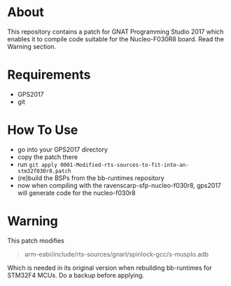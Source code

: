 # About
This repository contains a patch for GNAT Programming Studio 2017 which enables
it to compile code suitable for the Nucleo-F030R8 board. Read the Warning
section.

# Requirements
* GPS2017
* git

# How To Use
* go into your GPS2017 directory
* copy the patch there
* run `git apply 0001-Modified-rts-sources-to-fit-into-an-stm32f030r8.patch`
* (re)build the BSPs from the bb-runtimes repository
* now when compiling with the ravenscarp-sfp-nucleo-f030r8, gps2017 will
  generate code for the nucleo-f030r8

# Warning
This patch modifies

> arm-eabi/include/rts-sources/gnarl/spinlock-gcc/s-musplo.adb

Which is needed in its original version when rebuilding bb-runtimes for STM32F4
MCUs. Do a backup before applying.
